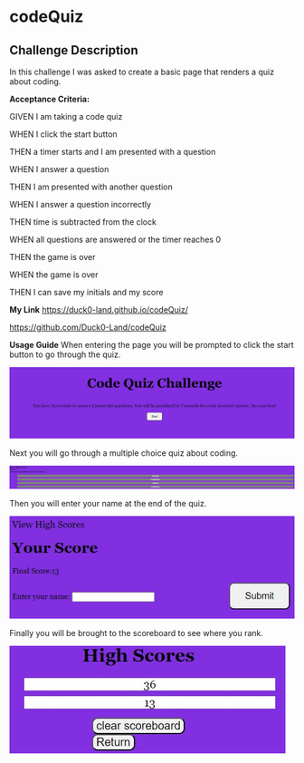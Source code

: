 #  codeQuiz

##  Challenge Description

In this challenge I was asked to create a basic page that renders a quiz about coding.

**Acceptance Criteria:**

GIVEN I am taking a code quiz

WHEN I click the start button

THEN a timer starts and I am presented with a question

WHEN I answer a question

THEN I am presented with another question

WHEN I answer a question incorrectly

THEN time is subtracted from the clock

WHEN all questions are answered or the timer reaches 0

THEN the game is over

WHEN the game is over

THEN I can save my initials and my score

**My Link**
https://duck0-land.github.io/codeQuiz/

https://github.com/Duck0-Land/codeQuiz

**Usage Guide**
When entering the page you will be prompted to click the start button to go through the quiz.

![](./assets/images/codeQuiz1.jpg)

Next you will go through a multiple choice quiz about coding.

![](./assets/images/codeQuiz2.jpg)

Then you will enter your name at the end of the quiz.

![](./assets/images/codeQuiz3.jpg)

Finally you will be brought to the scoreboard to see where you rank.

![](./assets/images/codeQuiz4.jpg)
